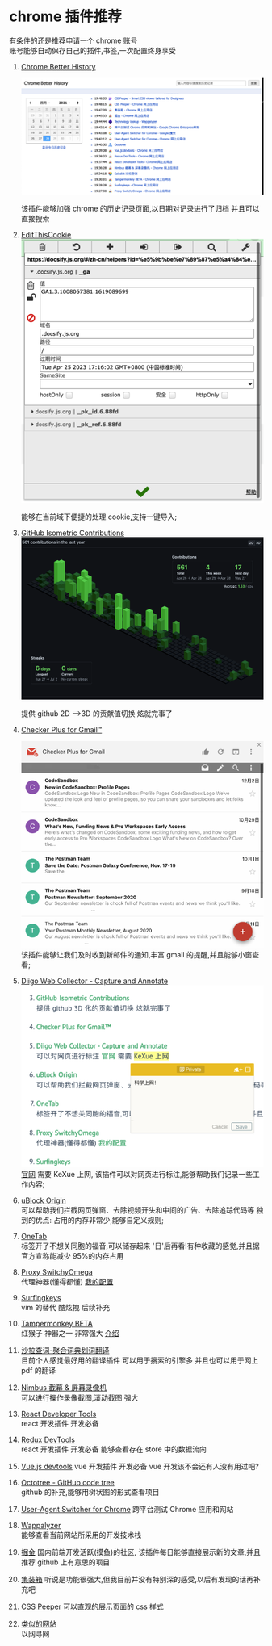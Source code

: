 # chrome 插件推荐

有条件的还是推荐申请一个 chrome 账号  
账号能够自动保存自己的插件,书签,一次配置终身享受

1.  [Chrome Better History](chrome://extensions/?id=egehpkpgpgooebopjihjmnpejnjafefi)

    <img src="https://raw.githubusercontent.com/FE-ng/picGo/main/blog/20210428192155.png" class='image800'/>

    该插件能够加强 chrome 的历史记录页面,以日期对记录进行了归档 并且可以直接搜索

2.  [EditThisCookie](http://www.editthiscookie.com/)  
    ![EditThisCookie](https://raw.githubusercontent.com/FE-ng/picGo/main/blog/20210428192924.png ':class=image400')

    能够在当前域下便捷的处理 cookie,支持一键导入;

3.  [GitHub Isometric Contributions](https://chrome.google.com/webstore/detail/github-isometric-contribu/mjoedlfflcchnleknnceiplgaeoegien)  
    ![插件效果](https://raw.githubusercontent.com/FE-ng/picGo/main/blog/20210428194015.png ':class=image400')

    提供 github 2D -->3D 的贡献值切换 炫就完事了

4.  [Checker Plus for Gmail™ ](https://chrome.google.com/webstore/detail/checker-plus-for-gmail/oeopbcgkkoapgobdbedcemjljbihmemj/related?utm_source=chrome-ntp-icon)

    ![效果图](https://raw.githubusercontent.com/FE-ng/picGo/main/blog/20210428194556.png ':class=image400')  
    该插件能够让我们及时收到新邮件的通知,丰富 gmail 的提醒,并且能够小窗查看;

5.  [Diigo Web Collector - Capture and Annotate](https://chrome.google.com/webstore/detail/diigo-web-collector-captu/pnhplgjpclknigjpccbcnmicgcieojbh)  
    ![效果图](https://raw.githubusercontent.com/FE-ng/picGo/main/blog/20210428195021.png ':class=image400')  
    [官网](https://www.diigo.com/) 需要 KeXue 上网, 该插件可以对网页进行标注,能够帮助我们记录一些工作内容;

6.  [uBlock Origin](https://chrome.google.com/webstore/detail/ublock-origin/cjpalhdlnbpafiamejdnhcphjbkeiagm)  
    可以帮助我们拦截网页弹窗、去除视频开头和中间的广告、去除追踪代码等 独到的优点: 占用的内存非常少,能够自定义规则;
7.  [OneTab](https://chrome.google.com/webstore/detail/onetab/chphlpgkkbolifaimnlloiipkdnihall)  
    标签开了不想关同胞的福音,可以储存起来 '日'后再看!有种收藏的感觉,并且据官方宣称能减少 95%的内存占用
8.  [Proxy SwitchyOmega](https://chrome.google.com/webstore/detail/proxy-switchyomega/padekgcemlokbadohgkifijomclgjgif)  
    代理神器(懂得都懂) [我的配置]()
9.  [Surfingkeys](https://chrome.google.com/webstore/detail/surfingkeys/gfbliohnnapiefjpjlpjnehglfpaknnc)  
    vim 的替代 酷炫拽 后续补充
10. [Tampermonkey BETA](https://chrome.google.com/webstore/detail/tampermonkey-beta/gcalenpjmijncebpfijmoaglllgpjagf)  
    红猴子 神器之一 非常强大 [介绍](/tampermonkey.md)
11. [沙拉查词-聚合词典划词翻译](https://saladict.crimx.com/)  
    目前个人感觉最好用的翻译插件 可以用于搜索的引擎多 并且也可以用于网上 pdf 的翻译
12. [Nimbus 截幕 & 屏幕录像机](https://chrome.google.com/webstore/detail/nimbus-screenshot-screen/bpconcjcammlapcogcnnelfmaeghhagj)  
    可以进行操作录像截图,滚动截图 强大
13. [React Developer Tools](https://chrome.google.com/webstore/detail/react-developer-tools/fmkadmapgofadopljbjfkapdkoienihi)  
    react 开发插件 开发必备
14. [Redux DevTools](https://chrome.google.com/webstore/detail/redux-devtools/lmhkpmbekcpmknklioeibfkpmmfibljd)  
    react 开发插件 开发必备 能够查看存在 store 中的数据流向
15. [Vue.js devtools](https://chrome.google.com/webstore/detail/vuejs-devtools/nhdogjmejiglipccpnnnanhbledajbpd)
    vue 开发插件 开发必备 vue 开发该不会还有人没有用过吧?
16. [Octotree - GitHub code tree](https://www.octotree.io/)  
    github 的补充,能够用树状图的形式查看项目
17. [User-Agent Switcher for Chrome](https://chrome.google.com/webstore/detail/user-agent-switcher-for-c/djflhoibgkdhkhhcedjiklpkjnoahfmg)
    跨平台测试 Chrome 应用和网站
18. [Wappalyzer](https://www.wappalyzer.com/)  
    能够查看当前网站所采用的开发技术栈
19. [掘金](https://chrome.google.com/webstore/detail/%E6%8E%98%E9%87%91/lecdifefmmfjnjjinhaennhdlmcaeeeb)
    国内前端开发活跃(摸鱼)的社区, 该插件每日能够直接展示新的文章,并且推荐 github 上有意思的项目
20. [集装箱](https://chrome.google.com/webstore/detail/%E9%9B%86%E8%A3%85%E7%AE%B1/kbgigmcnifmaklccibmlepmahpfdhjch)
    听说是功能很强大,但我目前并没有特别深的感受,以后有发现的话再补充吧
21. [CSS Peeper](https://chrome.google.com/webstore/detail/css-peeper/mbnbehikldjhnfehhnaidhjhoofhpehk)
    可以直观的展示页面的 css 样式
22. [类似的网站](https://chrome.google.com/webstore/detail/similar-sites-discover-re/necpbmbhhdiplmfhmjicabdeighkndkn)  
    以网寻网

